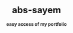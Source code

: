 <h1 style="text-align: center; font-size: 24px;">abs-sayem</h1>
<h3 style="text-align: center; font-size: 12px;">easy access of my portfolio</h3>
